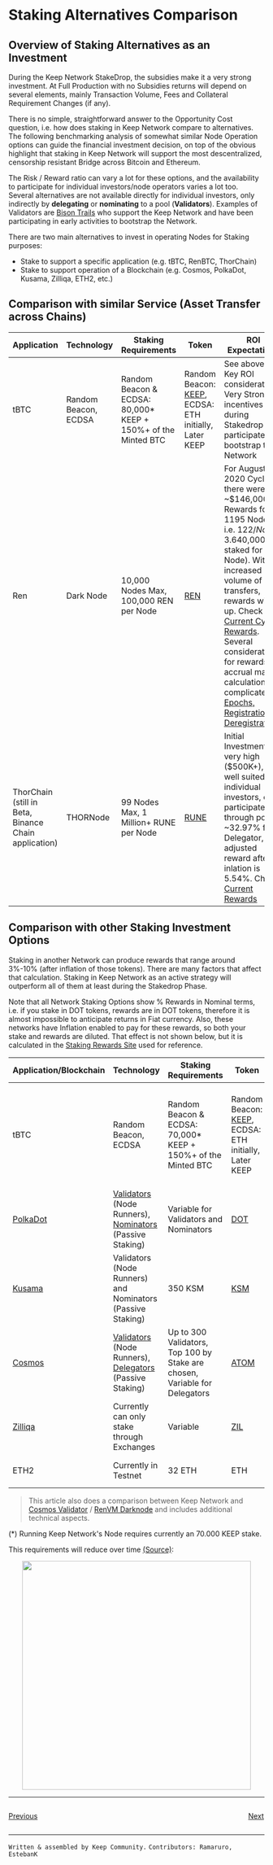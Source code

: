 # Staking Alternatives Comparison

## Overview of Staking Alternatives as an Investment

During the Keep Network StakeDrop, the subsidies make it a very strong investment. At Full Production with no Subsidies returns will depend on several elements, mainly Transaction Volume, Fees and Collateral Requirement Changes (if any).

There is no simple, straightforward answer to the Opportunity Cost question, i.e. how does staking in Keep Network compare to alternatives. The following benchmarking analysis of somewhat similar Node Operation options can guide the financial investment decision, on top of the obvious highlight that staking in Keep Network will support the most descentralized, censorship resistant Bridge across Bitcoin and Ethereum.

The Risk / Reward ratio can vary a lot for these options, and the availability to participate for individual investors/node operators varies a lot too. Several alternatives are not available directly for individual investors, only indirectly by **delegating** or **nominating** to a pool (**Validators**). Examples of Validators are [Bison Trails](https://bisontrails.co/) who support the Keep Network and have been participating in early activities to bootstrap the Network.

There are two main alternatives to invest in operating Nodes for Staking purposes:
* Stake to support a specific application (e.g. tBTC, RenBTC, ThorChain)
* Stake to support operation of a Blockchain (e.g. Cosmos, PolkaDot, Kusama, Zilliqa, ETH2, etc.)


## Comparison with similar Service (Asset Transfer across Chains)

| **Application**| **Technology**|**Staking Requirements**|**Token**|**ROI Expectations**|
| --- | --- | --- | --- | --- | 
| tBTC | Random Beacon, ECDSA| Random Beacon & ECDSA: 80,000* KEEP + 150%+ of the Minted BTC| Random Beacon: [KEEP](https://www.coingecko.com/en/coins/keep-network), ECDSA: ETH initially, Later KEEP | See above for Key ROI considerations. Very Strong incentives during Stakedrop to participate and bootstrap the Network | 
|Ren|  Dark Node | 10,000 Nodes Max, 100,000 REN per Node| [REN](https://www.coingecko.com/en/coins/ren)| For August 2020 Cycle, there were ~$146,000 in Rewards for 1195 Nodes, i.e. $122/Node, 3.6%/year (assuming same rewards, ~$40,000 staked for a Node). With increased volume of transfers, rewards will go up. Check [Current Cycle Rewards](https://mainnet.renproject.io/darknodes). Several considerations for rewards accrual make calculations complicated: [Epochs, Registration, Deregistration](https://docs.renproject.io/darknodes/community/darknode-epoch-cycle-changes#darknode-epoch-cycle-or-renvm-mainnet) | 
|ThorChain (still in Beta, Binance Chain application)|  THORNode | 99 Nodes Max, 1 Million+ RUNE per Node| [RUNE](https://www.coingecko.com/en/coins/thorchain)| Initial Investment is very high ($500K+), not well suited for individual investors, can participate through pools. ~32.97% for Delegator, adjusted reward after inlation is 5.54%. Check [Current Rewards](https://www.stakingrewards.com/earn/thorchain) |




## Comparison with other Staking Investment Options

Staking in another Network can produce rewards that range around 3%-10% (after inflation of those tokens). There are many factors that affect that calculation. Staking in Keep Network as an active strategy will outperform all of them at least during the Stakedrop Phase.

Note that all Network Staking Options show % Rewards in Nominal terms, i.e. if you stake in DOT tokens, rewards are in DOT tokens, therefore it is almost impossible to anticipate returns in Fiat currency. Also, these networks have Inflation enabled to pay for these rewards, so both your stake and rewards are diluted. That effect is not shown below, but it is calculated in the [Staking Rewards Site](https://www.stakingrewards.com/) used for  reference.


| **Application/Blockchain**| **Technology**|**Staking Requirements**|**Token**|**ROI Expectations**|
| --- | --- | --- | --- | --- | 
| tBTC | Random Beacon, ECDSA| Random Beacon & ECDSA: 70,000* KEEP + 150%+ of the Minted BTC| Random Beacon: [KEEP](https://www.coingecko.com/en/coins/keep-network), ECDSA: ETH initially, Later KEEP | See above for Key ROI considerations. Very Strong incentives during Stakedrop to participate and bootstrap the Network| 
|[PolkaDot](https://wiki.polkadot.network/docs/en/learn-staking)|  [Validators](https://wiki.polkadot.network/docs/en/maintain-guides-how-to-validate-polkadot) (Node Runners), [Nominators](https://wiki.polkadot.network/docs/en/maintain-guides-how-to-nominate-polkadot) (Passive Staking) | Variable for Validators and Nominators| [DOT](https://www.coingecko.com/en/coins/polkadot)| ~8.5% (Validator) ~8.14% (Delegator), check [Current Rewards](https://www.stakingrewards.com/earn/polkadot) |
|[Kusama](https://docs.google.com/forms/d/e/1FAIpQLSewhltQOcmkIlE7Wftn0NTVuyEs6Wk8Qpx6ssCAo2BO4oQH0w/viewform)|  Validators (Node Runners) and Nominators (Passive Staking) | 350 KSM| [KSM](https://www.coingecko.com/en/coins/kusama)|~3.82% (Validator) ~3.62% (Delegator), check [Current Rewards](https://www.stakingrewards.com/earn/kusama)  |
|[Cosmos](https://hub.cosmos.network/master/hub-overview/overview.html#the-atom)|  [Validators](https://hub.cosmos.network/master/validators/overview.html#validators-overview) (Node Runners), [Delegators](https://hub.cosmos.network/master/delegators/delegator-guide-cli.html#delegator-guide-cli) (Passive Staking)| Up to 300 Validators, Top 100 by Stake are chosen, Variable for Delegators| [ATOM](https://www.coingecko.com/en/coins/cosmos)| ~9.11% Validator, 8.38% Delegators, check [Current Rewards](https://www.stakingrewards.com/earn/cosmos)  | 
|[Zilliqa](https://www.zilliqa.com/staking)|  Currently can only stake through Exchanges| Variable| [ZIL](https://www.coingecko.com/en/coins/zilliqa)| ~10% Nominators, check [Current Rewards](https://www.stakingrewards.com/earn/zilliqa)  |
|ETH2|  Currently in Testnet | 32 ETH| ETH| [Future Rewards Estimates](https://www.stakingrewards.com/earn/ethereum-2-0)| 

>This article also does a comparison between Keep Network and [Cosmos Validator](https://keeptools.org/comparison/cosmos-validator) / [RenVM Darknode](https://keeptools.org/comparison/renvm-darknode) and includes additional technical aspects.


(*) Running Keep Network's Node requires currently an 70.000 KEEP stake. 

This requirements will reduce over time [(Source)](https://hackmd.io/@protocollayer/BkUBl7zIw):

<p align="center">
  <img width="450" src="https://user-images.githubusercontent.com/73607532/99149334-0eb50580-266c-11eb-8d0d-387e385ea74f.png">
</p>

---

<p style="text-align: left; width:49%; display: inline-block;"><a href="/#/Reasons/roi">Previous</a></p>
<p style="text-align: right; width:50%;  display: inline-block;"><a href="/#/stakingdoc/staking101">Next</a></p>


---
`Written & assembled by Keep Community.`
`Contributors: Ramaruro, EstebanK`
